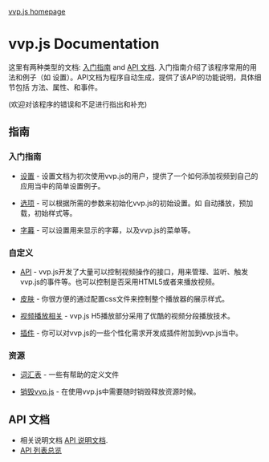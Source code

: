 [vvp.js homepage](https://github.com/vergeplayer)

<h1>vvp.js Documentation</h1>

这里有两种类型的文档: [入门指南](./guides/) and [API 文档](./api/). 入门指南介绍了该程序常用的用法和例子（如 设置）。API文档为程序自动生成，提供了该API的功能说明，具体细节包括 方法、属性、和事件。

(欢迎对该程序的错误和不足进行指出和补充)

## 指南

### 入门指南

* [设置](./guides/setup.md) - 设置文档为初次使用vvp.js的用户，提供了一个如何添加视频到自己的应用当中的简单设置例子。

* [选项](./guides/options.md) - 可以根据所需的参数来初始化vvp.js的初始设置。如 自动播放，预加载，初始样式等。

* [字幕](./guides/tracks.md) - 可以设置用来显示的字幕，以及vvp.js的菜单等。

### 自定义

* [API](./guides/api.md) - vvp.js开发了大量可以控制视频操作的接口，用来管理、监听、触发vvp.js的事件等。也可以控制是否采用HTML5或者来播放视频。

* [皮肤](./guides/skins.md) - 你很方便的通过配置css文件来控制整个播放器的展示样式。

* [视频播放相关](./guides/tech.md) - vvp.js H5播放部分采用了优酷的视频分段播放技术。

* [插件](./guides/plugins.md) - 你可以对vvp.js的一些个性化需求开发成插件附加到vvp.js当中。

### 资源

* [词汇表](./guides/glossary.md) - 一些有帮助的定义文件

* [销毁vvp.js](./guides/removing-players.md) - 在使用vvp.js中需要随时销毁释放资源时候。

## API 文档
- 相关说明文档 [API 说明文档](./api/vvp.Player.md).
- [API 列表总览](./api/)

